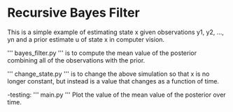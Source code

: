 # Recursive Bayes Filter
This is a simple example of estimating state x given observations y1, y2, ..., yn and a prior estimate u of state x in computer vision.

'''
bayes_filter.py 
'''
is to compute the mean value of the posterior combining all of the observations with the prior.

'''
change_state.py 
'''
is to change the above simulation so that x is no longer constant, but instead is a value that
changes as a function of time.

-testing:
'''
main.py
'''
Plot the value of the mean value of the posterior over time.

